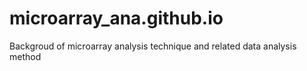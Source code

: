 # microarray_ana.github.io
Backgroud of microarray analysis technique and related data analysis method
